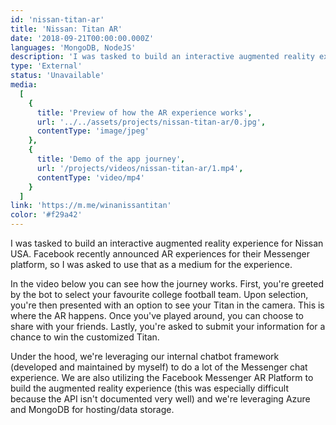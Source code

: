 ```yaml
---
id: 'nissan-titan-ar'
title: 'Nissan: Titan AR'
date: '2018-09-21T00:00:00.000Z'
languages: 'MongoDB, NodeJS'
description: 'I was tasked to build an interactive augmented reality experience for Nissan USA. Facebook recently announced AR experiences for their Messenger platform, so I was asked to use that as a medium for the experience. '
type: 'External'
status: 'Unavailable'
media:
  [
    {
      title: 'Preview of how the AR experience works',
      url: '../../assets/projects/nissan-titan-ar/0.jpg',
      contentType: 'image/jpeg'
    },
    {
      title: 'Demo of the app journey',
      url: '/projects/videos/nissan-titan-ar/1.mp4',
      contentType: 'video/mp4'
    }
  ]
link: 'https://m.me/winanissantitan'
color: '#f29a42'
---
```


I was tasked to build an interactive augmented reality experience for Nissan USA. Facebook recently announced AR experiences for their Messenger platform, so I was asked to use that as a medium for the experience.

In the video below you can see how the journey works. First, you're greeted by the bot to select your favourite college football team. Upon selection, you're then presented with an option to see your Titan in the camera. This is where the AR happens. Once you've played around, you can choose to share with your friends. Lastly, you're asked to submit your information for a chance to win the customized Titan.

Under the hood, we're leveraging our internal chatbot framework (developed and maintained by myself) to do a lot of the Messenger chat experience. We are also utilizing the Facebook Messenger AR Platform to build the augmented reality experience (this was especially difficult because the API isn't documented very well) and we're leveraging Azure and MongoDB for hosting/data storage.
